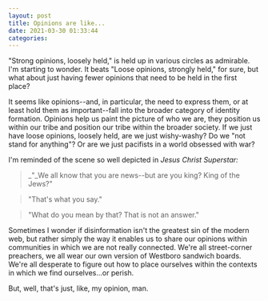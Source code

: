 ```yaml
---
layout: post
title: Opinions are like...
date: 2021-03-30 01:33:44
categories:
---
```


"Strong opinions, loosely held," is held up in various circles as admirable. I'm starting to wonder. It beats "Loose opinions, strongly held," for sure, but what about just having fewer opinions that need to be held in the first place?

It seems like opinions--and, in particular, the need to express them, or at least hold them as important--fall into the broader category of identity formation. Opinions help us paint the picture of who we are, they position us within our tribe and position our tribe within the broader society. If we just have loose opinions, loosely held, are we just wishy-washy? Do we "not stand for anything"? Or are we just pacifists in a world obsessed with war?

I'm reminded of the scene so well depicted in&nbsp;_Jesus Christ Superstar:_

> _"_We all know that you are news--but are you king? King of the Jews?"

>

> "That's what you say."

>

> "What do you mean by that? That is not an answer."

Sometimes I wonder if disinformation isn't the greatest sin of the modern web, but rather simply the way it enables us to share our opinions within communities in which we are not really connected. We're all street-corner preachers, we all wear our own version of Westboro sandwich boards. We're all desperate to figure out how to place ourselves within the contexts in which we find ourselves...or perish.

But, well, that's just, like, my opinion, man.
